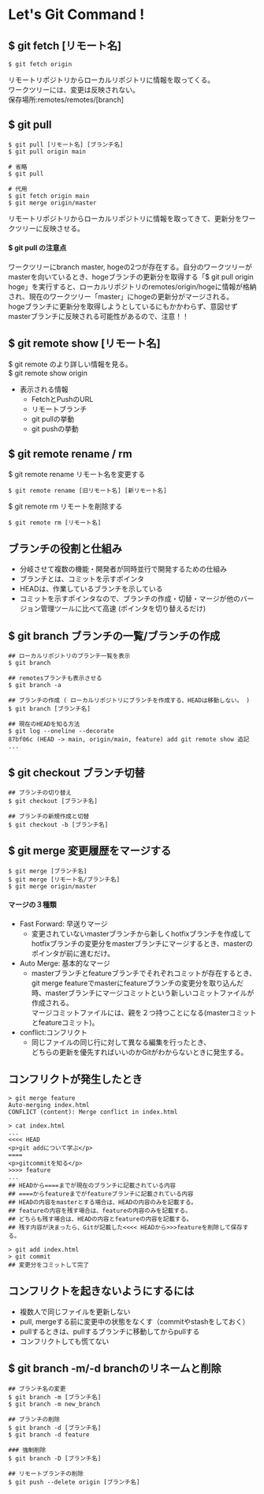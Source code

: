 # <b> Let's Git Command !</b>

## $ git fetch [リモート名]
```
$ git fetch origin
```
リモートリポジトリからローカルリポジトリに情報を取ってくる。<br>
ワークツリーには、変更は反映されない。<br>
保存場所:remotes/remotes/[branch]<br>

## $ git pull
```
$ git pull [リモート名] [ブランチ名]
$ git pull origin main

# 省略
$ git pull

# 代用
$ git fetch origin main
$ git merge origin/master
```
リモートリポジトリからローカルリポジトリに情報を取ってきて、更新分をワークツリーに反映させる。<br>

#### <b> $ git pull の注意点</b><br>
ワークツリーにbranch master, hogeの2つが存在する。自分のワークツリーがmasterを向いているとき、hogeブランチの更新分を取得する「$ git pull origin hoge」を実行すると、ローカルリポジトリのremotes/origin/hogeに情報が格納され、現在のワークツリー「master」にhogeの更新分がマージされる。<br>
hogeブランチに更新分を取得しようとしているにもかかわらず、意図せずmasterブランチに反映される可能性があるので、注意！！<br>

## $ git remote show [リモート名]
$ git remote のより詳しい情報を見る。<br>
$ git remote show origin
* 表示される情報
  * FetchとPushのURL
  * リモートブランチ
  * git pullの挙動
  * git pushの挙動

## $ git remote rename / rm
$ git remote rename リモート名を変更する
```
$ git remote rename [旧リモート名] [新リモート名]
```
$ git remote rm リモートを削除する
```
$ git remote rm [リモート名]
```

## ブランチの役割と仕組み
* 分岐させて複数の機能・開発者が同時並行で開発するための仕組み
* ブランチとは、コミットを示すポインタ
* HEADは、作業しているブランチを示している
* コミットを示すポインタなので、ブランチの作成・切替・マージが他のバージョン管理ツールに比べて高速 (ポインタを切り替えるだけ)

## $ git branch ブランチの一覧/ブランチの作成
```
## ローカルリポジトリのブランチ一覧を表示
$ git branch

## remotesブランチも表示させる
$ git branch -a

## ブランチの作成 ( ローカルリポジトリにブランチを作成する、HEADは移動しない。 )
$ git branch [ブランチ名]

## 現在のHEADを知る方法
$ git log --oneline --decorate
87bf06c (HEAD -> main, origin/main, feature) add git remote show 追記
...
```

## $ git checkout ブランチ切替
```
## ブランチの切り替え
$ git checkout [ブランチ名]

## ブランチの新規作成と切替
$ git checkout -b [ブランチ名]
```

## $ git merge 変更履歴をマージする
```
$ git merge [ブランチ名]
$ git merge [リモート名/ブランチ名]
$ git merge origin/master
```
#### マージの３種類
* Fast Forward: 早送りマージ
  * 変更されていないmasterブランチから新しくhotfixブランチを作成してhotfixブランチの変更分をmasterブランチにマージするとき、masterのポインタが前に進むだけ。
* Auto Merge: 基本的なマージ
  * masterブランチとfeatureブランチでそれぞれコミットが存在するとき、git merge featureでmasterにfeatureブランチの変更分を取り込んだ時、masterブランチにマージコミットという新しいコミットファイルが作成される。<br>マージコミットファイルには、親を２つ持つことになる(masterコミットとfeatureコミット)。
* conflict:コンフリクト
  * 同じファイルの同じ行に対して異なる編集を行ったとき、<br>
  どちらの更新を優先すればいいのかGitがわからないときに発生する。

## コンフリクトが発生したとき
```
> git merge feature
Auto-merging index.html
CONFLICT (content): Merge conflict in index.html

> cat index.html
...
<<<< HEAD
<p>git addについて学ぶ</p>
====
<p>gitcommitを知る</p>
>>>> feature
...
## HEADから====までが現在のブランチに記載されている内容
## ====からfeatureまでがfeatureブランチに記載されている内容
## HEADの内容をmasterとする場合は、HEADの内容のみを記載する。
## featureの内容を残す場合は、featureの内容のみを記載する。
## どちらも残す場合は、HEADの内容とfeatureの内容を記載する。
## 残す内容が決まったら、Gitが記載した<<<< HEADから>>>featureを削除して保存する。

> git add index.html
> git commit
## 変更分をコミットして完了
```

## コンフリクトを起きないようにするには
* 複数人で同じファイルを更新しない
* pull, mergeする前に変更中の状態をなくす（commitやstashをしておく）
* pullするときは、pullするブランチに移動してからpullする
* コンフリクトしても慌てない

## $ git branch -m/-d branchのリネームと削除
```
## ブランチ名の変更
$ git branch -m [ブランチ名]
$ git branch -m new_branch

## ブランチの削除
$ git branch -d [ブランチ名]
$ git branch -d feature

### 強制削除
$ git branch -D [ブランチ名]

## リモートブランチの削除
$ git push --delete origin [ブランチ名]
```
